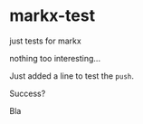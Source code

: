 markx-test
==========

just tests for markx

nothing too interesting...

Just added a line to test the `push`.

Success?

Bla
